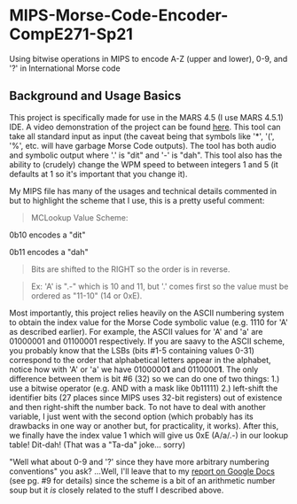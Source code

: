 # MIPS-Morse-Code-Encoder-CompE271-Sp21
Using bitwise operations in MIPS to encode A-Z (upper and lower), 0-9, and '?' in International Morse code

## Background and Usage Basics
This project is specifically made for use in the MARS 4.5 (I use MARS 4.5.1) IDE. A video demonstration of the project can be found [here](https://www.youtube.com/watch?v=On-NI-TE1LI). This tool can take all standard input as input (the caveat being that symbols like '*', '(', '%', etc. will have garbage Morse Code outputs). The tool has both audio and symbolic output where '.' is "dit" and '-' is "dah". This tool also has the ability to (crudely) change the WPM speed to between integers 1 and 5 (it defaults at 1 so it's important that you change it).

My MIPS file has many of the usages and technical details commented in but to highlight the scheme that I use, this is a pretty useful comment:

>MCLookup Value Scheme:

0b10 encodes a "dit"

0b11 encodes a "dah"

>Bits are shifted to the RIGHT so the order is in reverse.

>Ex:	'A' is ".-"  which is 10 and 11, but '.' comes first so the value must be ordered as "11-10" (14 or 0xE).

Most importantly, this project relies heavily on the ASCII numbering system to obtain the index value for the Morse Code symbolic value (e.g. 1110 for 'A' as described earlier). For example, the ASCII values for 'A' and 'a' are 01000001 and 01100001 respectively. If you are saavy to the ASCII scheme, you probably know that the LSBs (bits #1-5 containing values 0-31) correspond to the order that alphabetical letters appear in the alphabet, notice how with 'A' or 'a' we have 0100000**1** and 0110000**1**. The only difference between them is bit #6 (32) so we can do one of two things: 1.) use a bitwise operator (e.g. AND with a mask like 0b11111) 2.) left-shift the identifier bits (27 places since MIPS uses 32-bit registers) out of existence and then right-shift the number back. To not have to deal with another variable, I just went with the second option (which probably has its drawbacks in one way or another but, for practicality, it works). After this, we finally have the index value 1 which will give us 0xE (A/a/.-) in our lookup table! Dit-dah! (That was a "Ta-da" joke... sorry)

"Well what about 0-9 and '?' since they have more arbitrary numbering conventions" you ask? ...Well, I'll leave that to my [report on Google Docs](https://docs.google.com/document/d/1AIigjFuADEqdseeRCFAoilsbMI8Fc2Hj9CDM2NY0fok/edit?usp=sharing) (see pg. #9 for details) since the scheme is a bit of an arithmetic number soup but it *is* closely related to the stuff I described above.
